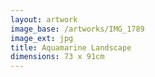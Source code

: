 ```yaml
---
layout: artwork
image_base: /artworks/IMG_1789
image_ext: jpg
title: Aquamarine Landscape
dimensions: 73 x 91cm
---
```



